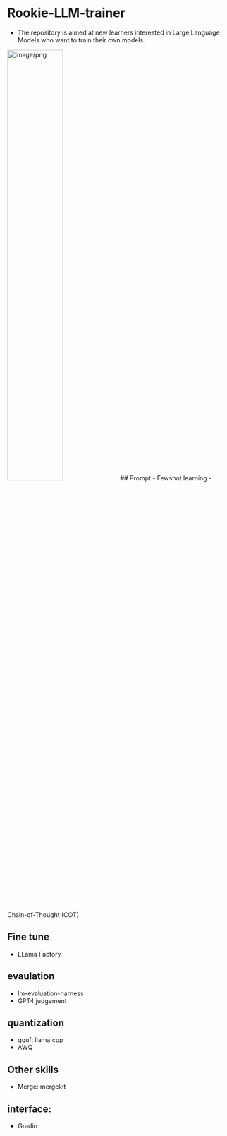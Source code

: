 # Rookie-LLM-trainer
- The repository is aimed at new learners interested in Large Language Models who want to train their own models.
<img src="https://github.com/JosephLi0419/Rookie-LLM-trainer/assets/89914044/7bea6db9-0a55-4bbd-976b-4479ddc45079" alt="image/png" style="width:50%; height:auto;">
## Prompt
- Fewshot learning
- Chain-of-Thought (COT)
  
## Fine tune
- LLama Factory

## evaulation
- lm-evaluation-harness
- GPT4 judgement

## quantization
- gguf: llama.cpp
- AWQ
  
## Other skills
- Merge: mergekit

## interface:
- Gradio
